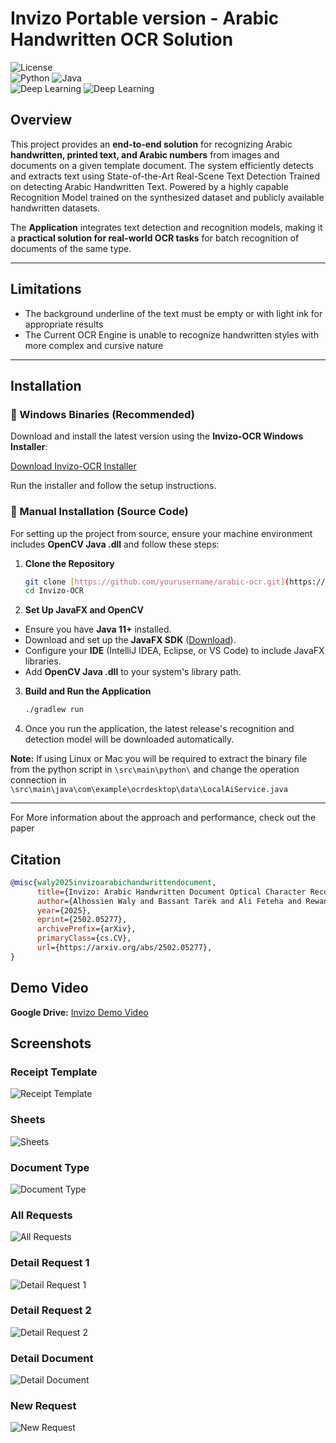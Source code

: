 # Invizo Portable version - Arabic Handwritten OCR Solution  

![License](https://img.shields.io/badge/License-GPLv3-blue.svg)  
![Python](https://img.shields.io/badge/Python-3.x-blue.svg)  ![Java](https://img.shields.io/badge/Java-+11-blue.svg)  
![Deep Learning](https://img.shields.io/badge/Deep%20Learning-CNN%20%7C%20Transformer-orange.svg)
![Deep Learning](https://img.shields.io/badge/Deep%20Learning-DBNet-green.svg)

## Overview  

This project provides an **end-to-end solution** for recognizing Arabic **handwritten, printed text, and Arabic numbers** from images and documents on a given template document. The system efficiently detects and extracts text using State-of-the-Art Real-Scene Text Detection Trained on detecting Arabic Handwritten Text. Powered by a highly capable Recognition Model trained on the synthesized dataset and publicly available handwritten datasets.

The **Application** integrates text detection and recognition models, making it a **practical solution for real-world OCR tasks** for batch recognition of documents of the same type.  

---
## Limitations
* The background underline of the text must be empty or with light ink for appropriate results
* The Current OCR Engine is unable to recognize handwritten styles with more complex and cursive nature
---

## Installation  

### 🔹 Windows Binaries (Recommended)  
Download and install the latest version using the **Invizo-OCR Windows Installer**:  

[Download Invizo-OCR Installer](https://github.com/Hedrax/Invizo-OCR/releases/download/v0.2-alpha/Invizo-Installer-Win.exe)  

Run the installer and follow the setup instructions.  

### 🔹 Manual Installation (Source Code)  
For setting up the project from source, ensure your machine environment includes **OpenCV Java .dll** and follow these steps:  

1. **Clone the Repository**  
   ```bash
   git clone [https://github.com/yourusername/arabic-ocr.git](https://github.com/Hedrax/Invizo-OCR)
   cd Invizo-OCR
   ```

2. **Set Up JavaFX and OpenCV**
  * Ensure you have **Java 11+** installed.
  * Download and set up the **JavaFX SDK** ([Download](https://gluonhq.com/products/javafx/)).  
  * Configure your **IDE** (IntelliJ IDEA, Eclipse, or VS Code) to include JavaFX libraries.  
  * Add **OpenCV Java .dll** to your system's library path.  

3. **Build and Run the Application**
   ```bash
   ./gradlew run
   ```
4. Once you run the application, the latest release's recognition and detection model will be downloaded automatically.

**Note:** If using Linux or Mac you will be required to extract the binary file from the python script in ```\src\main\python\``` and change the operation connection in ```\src\main\java\com\example\ocrdesktop\data\LocalAiService.java```

---
For More information about the approach and performance, check out the paper


## Citation  
```bibtex
@misc{waly2025invizoarabichandwrittendocument,
      title={Invizo: Arabic Handwritten Document Optical Character Recognition Solution}, 
      author={Alhossien Waly and Bassant Tarek and Ali Feteha and Rewan Yehia and Gasser Amr and Walid Gomaa and Ahmed Fares},
      year={2025},
      eprint={2502.05277},
      archivePrefix={arXiv},
      primaryClass={cs.CV},
      url={https://arxiv.org/abs/2502.05277}, 
}
```
## Demo Video  

**Google Drive:** [Invizo Demo Video](https://drive.google.com/file/d/1GX-wcYAgxVYYNR0FOgndyTK2_T_2AHqX/view?usp=drive_link)  


## Screenshots  

### Receipt Template
![Receipt Template](Screenshots/Receipt_Template.png)  

### Sheets  
![Sheets](Screenshots/Sheets.png)  

### Document Type  
![Document Type](Screenshots/Document_Type.png) 

### All Requests  
![All Requests](Screenshots/All_Requests.png)  

### Detail Request 1  
![Detail Request 1](Screenshots/Detail_Request1.png)  

### Detail Request 2  
![Detail Request 2](Screenshots/Detail_Request2.png)  

 ### Detail Document  
![Detail Document](Screenshots/Detail_Document.png)  

### New Request  
![New Request](Screenshots/New_Request.png)  

